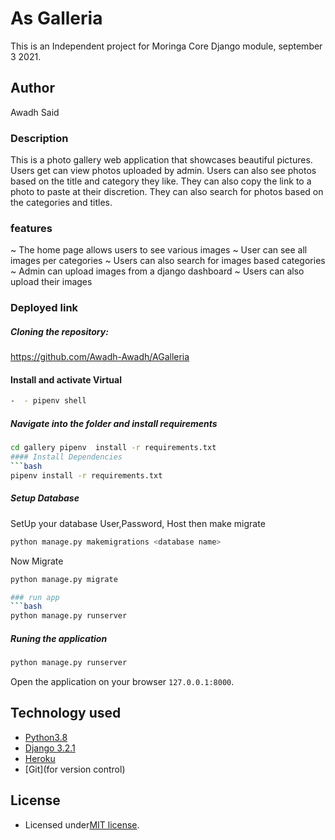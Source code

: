 # As Galleria
This is an Independent project for Moringa Core Django module, september 3 2021.

## Author
Awadh Said

### Description
This is a photo gallery web application that showcases beautiful pictures. Users get can view photos uploaded by admin. Users can also see photos based on the title and category they like. They can also copy the link to a photo to paste at their discretion. They can also search for photos based on the categories and titles.

### features
~ The home page allows users to see various images
~ User can see all images per categories
~ Users can also search for images based categories
~ Admin can upload images from a django dashboard
~ Users can also upload their images

### Deployed link


##### Cloning the repository:

https://github.com/Awadh-Awadh/AGalleria


#### Install and activate Virtual
 ```bash 
-  - pipenv shell 
```  

##### Navigate into the folder and install requirements  
 ```bash 
cd gallery pipenv  install -r requirements.txt 
#### Install Dependencies  
 ```bash 
 pipenv install -r requirements.txt 
```  
##### Setup Database  
  SetUp your database User,Password, Host then make migrate  
 ```bash 
python manage.py makemigrations <database name>
 ``` 
 Now Migrate  
 ```bash 
 python manage.py migrate 

### run app
 ```bash 
 python manage.py runserver 
```  
##### Runing the application 
 ```bash 
 python manage.py runserver
```
Open the application on your browser `127.0.0.1:8000`.  

## Technology used  
  
* [Python3.8](https://www.python.org/)  
* [Django 3.2.1](https://docs.djangoproject.com/en/3.0/) 
* [Heroku](https://heroku.com)  
* [Git](for version control)

## License

- Licensed under[MIT license](license).